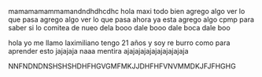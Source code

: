 mamamamammamandndhdhcdhc hola maxi todo bien
agrego algo  ver lo que pasa
agrego algo  ver lo que pasa ahora ya esta agrego algo cpmp para saber si lo comitea de nueo
dela booo dale booo dale boca dale boo


hola yo me llamo laximiliano tengo 21 años y soy re burro como para aprender esto jajajaja naaa mentira
ajajajajajajajajajajaja




NNFNDNDNSHSHSHDHFHGVGMFMKJJDHFHFVNVMMDKJFJFHGHG

